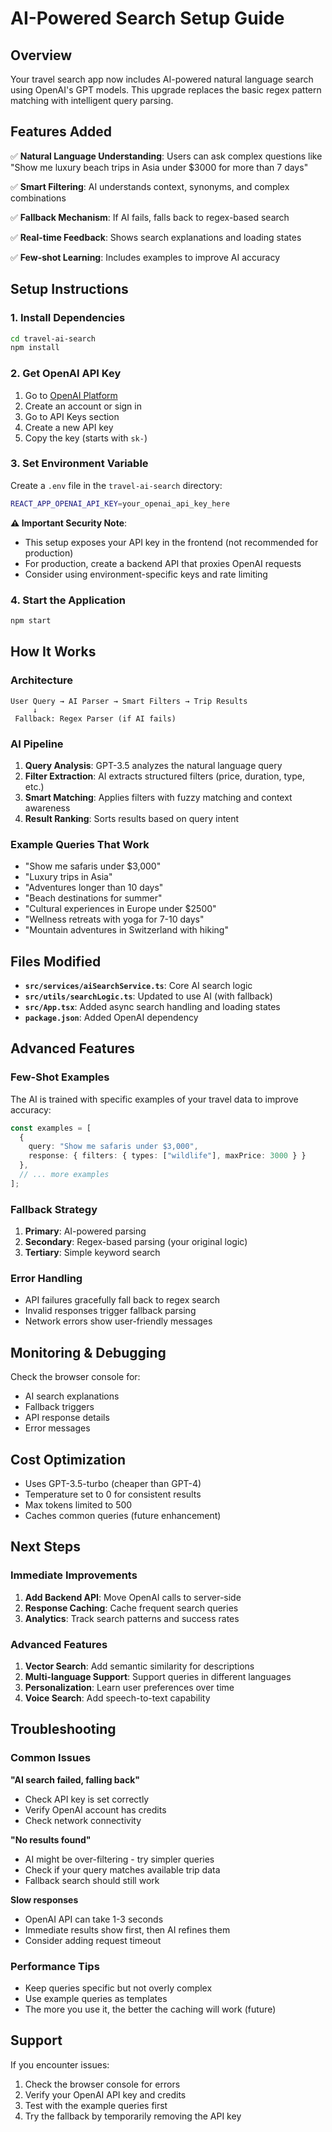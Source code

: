 # AI-Powered Search Setup Guide

## Overview

Your travel search app now includes AI-powered natural language search using OpenAI's GPT models. This upgrade replaces the basic regex pattern matching with intelligent query parsing.

## Features Added

✅ **Natural Language Understanding**: Users can ask complex questions like "Show me luxury beach trips in Asia under $3000 for more than 7 days"

✅ **Smart Filtering**: AI understands context, synonyms, and complex combinations

✅ **Fallback Mechanism**: If AI fails, falls back to regex-based search

✅ **Real-time Feedback**: Shows search explanations and loading states

✅ **Few-shot Learning**: Includes examples to improve AI accuracy

## Setup Instructions

### 1. Install Dependencies

```bash
cd travel-ai-search
npm install
```

### 2. Get OpenAI API Key

1. Go to [OpenAI Platform](https://platform.openai.com/)
2. Create an account or sign in
3. Go to API Keys section
4. Create a new API key
5. Copy the key (starts with `sk-`)

### 3. Set Environment Variable

Create a `.env` file in the `travel-ai-search` directory:

```bash
REACT_APP_OPENAI_API_KEY=your_openai_api_key_here
```

**⚠️ Important Security Note**: 
- This setup exposes your API key in the frontend (not recommended for production)
- For production, create a backend API that proxies OpenAI requests
- Consider using environment-specific keys and rate limiting

### 4. Start the Application

```bash
npm start
```

## How It Works

### Architecture
```
User Query → AI Parser → Smart Filters → Trip Results
     ↓
 Fallback: Regex Parser (if AI fails)
```

### AI Pipeline

1. **Query Analysis**: GPT-3.5 analyzes the natural language query
2. **Filter Extraction**: AI extracts structured filters (price, duration, type, etc.)
3. **Smart Matching**: Applies filters with fuzzy matching and context awareness
4. **Result Ranking**: Sorts results based on query intent

### Example Queries That Work

- "Show me safaris under $3,000"
- "Luxury trips in Asia"
- "Adventures longer than 10 days"
- "Beach destinations for summer"
- "Cultural experiences in Europe under $2500"
- "Wellness retreats with yoga for 7-10 days"
- "Mountain adventures in Switzerland with hiking"

## Files Modified

- **`src/services/aiSearchService.ts`**: Core AI search logic
- **`src/utils/searchLogic.ts`**: Updated to use AI (with fallback)
- **`src/App.tsx`**: Added async search handling and loading states
- **`package.json`**: Added OpenAI dependency

## Advanced Features

### Few-Shot Examples
The AI is trained with specific examples of your travel data to improve accuracy:

```typescript
const examples = [
  {
    query: "Show me safaris under $3,000",
    response: { filters: { types: ["wildlife"], maxPrice: 3000 } }
  },
  // ... more examples
];
```

### Fallback Strategy
1. **Primary**: AI-powered parsing
2. **Secondary**: Regex-based parsing (your original logic)
3. **Tertiary**: Simple keyword search

### Error Handling
- API failures gracefully fall back to regex search
- Invalid responses trigger fallback parsing
- Network errors show user-friendly messages

## Monitoring & Debugging

Check the browser console for:
- AI search explanations
- Fallback triggers
- API response details
- Error messages

## Cost Optimization

- Uses GPT-3.5-turbo (cheaper than GPT-4)
- Temperature set to 0 for consistent results
- Max tokens limited to 500
- Caches common queries (future enhancement)

## Next Steps

### Immediate Improvements
1. **Add Backend API**: Move OpenAI calls to server-side
2. **Response Caching**: Cache frequent search queries
3. **Analytics**: Track search patterns and success rates

### Advanced Features
1. **Vector Search**: Add semantic similarity for descriptions
2. **Multi-language Support**: Support queries in different languages
3. **Personalization**: Learn user preferences over time
4. **Voice Search**: Add speech-to-text capability

## Troubleshooting

### Common Issues

**"AI search failed, falling back"**
- Check API key is set correctly
- Verify OpenAI account has credits
- Check network connectivity

**"No results found"**
- AI might be over-filtering - try simpler queries
- Check if your query matches available trip data
- Fallback search should still work

**Slow responses**
- OpenAI API can take 1-3 seconds
- Immediate results show first, then AI refines them
- Consider adding request timeout

### Performance Tips

- Keep queries specific but not overly complex
- Use example queries as templates
- The more you use it, the better the caching will work (future)

## Support

If you encounter issues:
1. Check the browser console for errors
2. Verify your OpenAI API key and credits
3. Test with the example queries first
4. Try the fallback by temporarily removing the API key
